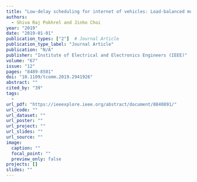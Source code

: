 ```yaml
---
title: "Low-delay scheduling for internet of vehicles: Load-balanced multipath communication with FEC"
authors:
  - Shiva Raj Pokhrel and Jinho Choi
year: "2019"
date: "2019-01-01"
publication_types: ["2"]  # Journal Article
publication_type_label: "Journal Article"
publication: "N/A"
publisher: "Institute of Electrical and Electronics Engineers (IEEE)"
volume: "67"
issue: "12"
pages: "8489-8501"
doi: "10.1109/tcomm.2019.2941926"
abstract: ""
cited_by: "39"
tags:
  - 
url_pdf: "https://ieeexplore.ieee.org/abstract/document/8840891/"
url_code: ""
url_dataset: ""
url_poster: ""
url_project: ""
url_slides: ""
url_source: ""
image:
  caption: ""
  focal_point: ""
  preview_only: false
projects: []
slides: ""
---
```

